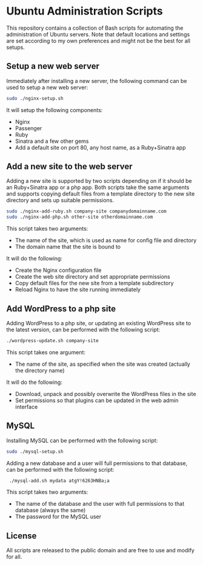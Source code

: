 # Ubuntu Administration Scripts

This repository contains a collection of Bash scripts for automating the administration of Ubuntu servers.
Note that default locations and settings are set according to my own preferences and might not be the best
for all setups.

## Setup a new web server

Immediately after installing a new server, the following command can be used to setup a new web server:

```bash
sudo ./nginx-setup.sh
```

It will setup the following components:

- Nginx
- Passenger
- Ruby
- Sinatra and a few other gems
- Add a default site on port 80, any host name, as a Ruby+Sinatra app

## Add a new site to the web server

Adding a new site is supported by two scripts depending on if it should be an Ruby+Sinatra app or a php app.
Both scripts take the same arguments and supports copying default files from a template directory to the new
site directory and sets up suitable permissions.

```bash
sudo ./nginx-add-ruby.sh company-site companydomainname.com
sudo ./nginx-add-php.sh other-site otherdomainname.com
```

This script takes two arguments:

- The name of the site, which is used as name for config file and directory
- The domain name that the site is bound to

It will do the following:

- Create the Nginx configuration file
- Create the web site directory and set appropriate permissions
- Copy default files for the new site from a template subdirectory
- Reload Nginx to have the site running immediately

## Add WordPress to a php site

Adding WordPress to a php site, or updating an existing WordPress site to the latest version, can be
performed with the following script:

```bash
./wordpress-update.sh company-site
```

This script takes one argument:

- The name of the site, as specified when the site was created (actually the directory name)

It will do the following:

- Download, unpack and possibly overwrite the WordPress files in the site
- Set permissions so that plugins can be updated in the web admin interface

## MySQL

Installing MySQL can be performed with the following script:

```bash
sudo ./mysql-setup.sh
```

Adding a new database and a user will full permissions to that database, can be performed with the following
script:

```bash
 ./mysql-add.sh mydata atgY!6263HNBa;a
```

This script takes two arguments:

- The name of the database and the user with full permissions to that database (always the same)
- The password for the MySQL user

## License

All scripts are released to the public domain and are free to use and modify for all.
